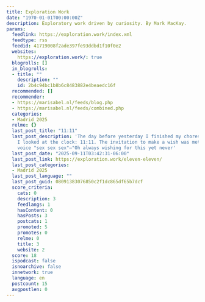 ```yaml
---
title: Exploration Work
date: "1970-01-01T00:00:00Z"
description: Exploratory work driven by curiosity. By Mark MacKay.
params:
  feedlink: https://exploration.work/index.xml
  feedtype: rss
  feedid: 41719008f2ade397fe93ddbd1f10f0e2
  websites:
    https://exploration.work/: true
  blogrolls: []
  in_blogrolls:
  - title: ""
    description: ""
    id: 2b4c94bc1b8b6c8483882e4beaedc16f
  recommended: []
  recommender:
  - https://marisabel.nl/feeds/blog.php
  - https://marisabel.nl/feeds/combined.php
  categories:
  - Madrid 2025
  relme: {}
  last_post_title: "11:11"
  last_post_description: 'The day before yesterday I finished my chores at home and
    I looked at the clock: 11:11. The invitation to make a wish was met with an inner
    voice "sex sex sex"—"Oh always wishing for this yet never'
  last_post_date: "2025-09-11T03:42:31-06:00"
  last_post_link: https://exploration.work/eleven-eleven/
  last_post_categories:
  - Madrid 2025
  last_post_language: ""
  last_post_guid: 08091383076850c2f1dc865df65b7dcf
  score_criteria:
    cats: 0
    description: 3
    feedlangs: 1
    hasContent: 0
    hasPosts: 3
    postcats: 1
    promoted: 5
    promotes: 0
    relme: 0
    title: 3
    website: 2
  score: 18
  ispodcast: false
  isnoarchive: false
  innetwork: true
  language: en
  postcount: 15
  avgpostlen: 0
---
```

